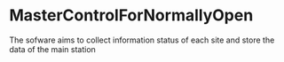 # MasterControlForNormallyOpen
The sofware aims to collect information status of each site and store the data of the main station
